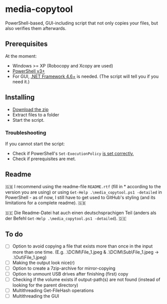 # media-copytool
PowerShell-based, GUI-including script that not only copies your files, but also verifies them afterwards.

## Prerequisites
At the moment:
- Windows >= XP (Robocopy and Xcopy are used)
- [PowerShell v3+](https://www.microsoft.com/en-us/download/details.aspx?id=50395)
- For GUI, [.NET Framework 4.6+](https://www.microsoft.com/en-us/download/details.aspx?id=55170) is needed. (The script will tell you if you need it.)

## Installing
* [Download the zip](https://github.com/flolilo/media-copytool/archive/master.zip)
* Extract files to a folder
* Start the script.

### Troubleshooting
If you cannot start the script:
* Check if PowerShell's `Set-ExecutionPolicy` [is set correctly](https://superuser.com/a/106363/703240),
* Check if prerequisites are met.

## Readme
:uk: I recommend using the readme-file `README.rtf` (fill in * according to the version you are using) or using `Get-Help .\media_copytool.ps1 -detailed` in PowerShell - as of now, I still have to get used to GitHub's styling (and its limitations for a complete readme). :uk:

:de: Die Readme-Datei hat auch einen deutschsprachigen Teil (anders als der Befehl `Get-Help .\media_copytool.ps1 -detailed`). :de:

## To do
- [ ] Option to avoid copying a file that exists more than once in the input more than one time. (E.g. .\DCIM\File_1.jpeg & .\DCIM\Sub\File_1.jpeg -> .\Out\File_1.jpeg)
- [ ] Making the output look nice(r)
- [ ] Option to create a 7zip-archive for mirror-copying
- [ ] Option to unmount USB drives after finishing (first) copy
- [ ] Checking if the volume exists if output-path(s) are not found (instead of looking for the parent directory)
- [ ] Multithreading Get-FileHash operations
- [ ] Multithreading the GUI
